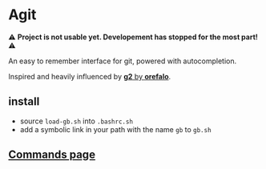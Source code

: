 # Agit

:warning: **Project is not usable yet. Developement has stopped for the most part!** :warning:

An easy to remember interface for git, powered with autocompletion.

Inspired and heavily influenced by [**g2** by **orefalo**](https://github.com/orefalo/g2).

## install

* source `load-gb.sh` into `.bashrc.sh`
* add a symbolic link in your path with the name `gb` to `gb.sh`

## [Commands page](doc/cmds.md)
